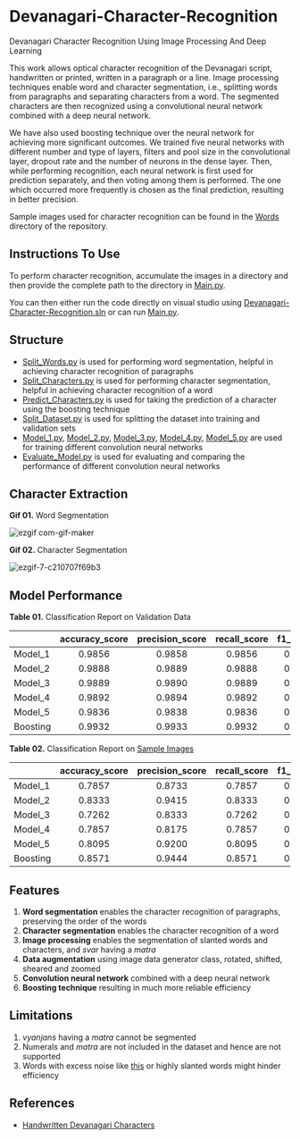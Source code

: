 # Devanagari-Character-Recognition
Devanagari Character Recognition Using Image Processing And Deep Learning

This work allows optical character recognition of the Devanagari script, handwritten or printed, written in a paragraph or a line. Image processing techniques enable word and character segmentation, i.e., splitting words from paragraphs and separating characters from a word. The segmented characters are then recognized using a convolutional neural network combined with a deep neural network.

We have also used boosting technique over the neural network for achieving more significant outcomes. We trained five neural networks with different number and type of layers, filters and pool size in the convolutional layer, dropout rate and the number of neurons in the dense layer. Then, while performing recognition, each neural network is first used for prediction separately, and then voting among them is performed. The one which occurred more frequently is chosen as the final prediction, resulting in better precision.

Sample images used for character recognition can be found in the [Words](https://github.com/milind-prajapat/Devanagari-Character-Recognition/tree/main/Words) directory of the repository.

## Instructions To Use
To perform character recognition, accumulate the images in a directory and then provide the complete path to the directory in [Main.py](https://github.com/milind-prajapat/Devanagari-Character-Recognition/blob/main/Main.py).

You can then either run the code directly on visual studio using [Devanagari-Character-Recognition.sln](https://github.com/milind-prajapat/Devanagari-Character-Recognition/blob/main/Devanagari-Character-Recognition.sln) or can run [Main.py](https://github.com/milind-prajapat/Devanagari-Character-Recognition/blob/main/Main.py).

## Structure
* [Split_Words.py](https://github.com/milind-prajapat/Devanagari-Character-Recognition/blob/main/Split_Words.py) is used for performing word segmentation, helpful in achieving character recognition of paragraphs
* [Split_Characters.py](https://github.com/milind-prajapat/Devanagari-Character-Recognition/blob/main/Split_Characters.py) is used for performing character segmentation, helpful in achieving character recognition of a word
* [Predict_Characters.py](https://github.com/milind-prajapat/Devanagari-Character-Recognition/blob/main/Predict_Characters.py) is used for taking the prediction of a character using the boosting technique
* [Split_Dataset.py](https://github.com/milind-prajapat/Devanagari-Character-Recognition/blob/main/Split_Dataset.py) is used for splitting the dataset into training and validation sets
* [Model_1.py](https://github.com/milind-prajapat/Devanagari-Character-Recognition/blob/main/Model_1.py), [Model_2.py](https://github.com/milind-prajapat/Devanagari-Character-Recognition/blob/main/Model_2.py), [Model_3.py](https://github.com/milind-prajapat/Devanagari-Character-Recognition/blob/main/Model_3.py), [Model_4.py](https://github.com/milind-prajapat/Devanagari-Character-Recognition/blob/main/Model_4.py), [Model_5.py](https://github.com/milind-prajapat/Devanagari-Character-Recognition/blob/main/Model_5.py) are used for training different convolution neural networks
* [Evaluate_Model.py](https://github.com/milind-prajapat/Devanagari-Character-Recognition/blob/main/Evaluate_Model.py) is used for evaluating and comparing the performance of different convolution neural networks

## Character Extraction
**Gif 01.** Word Segmentation 

![ezgif com-gif-maker](https://user-images.githubusercontent.com/64096036/119259092-2efce880-bbea-11eb-942d-b77ed8810993.gif)

**Gif 02.** Character Segmentation

![ezgif-7-c210707f69b3](https://user-images.githubusercontent.com/64096036/119255956-ed654100-bbdb-11eb-88cf-caa7ac835b59.gif)

## Model Performance

**Table 01.** Classification Report on Validation Data 

|  | accuracy_score | precision_score | recall_score | f1_score|
| --- | :---: | :---: | :---: | ---: |
| Model_1    |      0.9856     |      0.9858     |   0.9856  |  0.9856 |
| Model_2    |      0.9888     |      0.9889     |   0.9888  |  0.9888 |
| Model_3    |       0.9889    |       0.9890    |    0.9889 |   0.9889 |
| Model_4    |      0.9892     |      0.9894     |   0.9892   | 0.9892 |
| Model_5    |       0.9836    |       0.9838    |    0.9836  |  0.9836 |
| Boosting   |       0.9932    |       0.9933    |    0.9932  |  0.9932 |

**Table 02.** Classification Report on [Sample Images](https://github.com/milind-prajapat/Devanagari-Character-Recognition/tree/main/Words)

|  | accuracy_score | precision_score | recall_score | f1_score|
| --- | :---: | :---: | :---: | ---: |
Model_1      |     0.7857     |      0.8733   |     0.7857 |   0.8153
Model_2      |    0.8333      |     0.9415   |     0.8333  |  0.8701
Model_3      |     0.7262      |     0.8333   |     0.7262  |  0.7485
Model_4      |     0.7857     |      0.8175    |    0.7857  |  0.7895
Model_5      |     0.8095     |      0.9200    |    0.8095  |  0.8386
Boosting     |     0.8571      |     0.9444    |    0.8571  |  0.8862

## Features
1. **Word segmentation** enables the character recognition of paragraphs, preserving the order of the words
2. **Character segmentation** enables the character recognition of a word
3. **Image processing** enables the segmentation of slanted words and characters, and *svar* having a *matra*
4. **Data augmentation** using image data generator class, rotated, shifted, sheared and zoomed
5. **Convolution neural network** combined with a deep neural network
6. **Boosting technique** resulting in much more reliable efficiency

## Limitations
1. *vyanjans* having a *matra* cannot be segmented
2. Numerals and *matra* are not included in the dataset and hence are not supported
3. Words with excess noise like [this](https://github.com/milind-prajapat/Devanagari-Character-Recognition/blob/main/Words/8.jpg) or highly slanted words might hinder efficiency

## References
* [Handwritten Devanagari Characters](https://drive.google.com/file/d/1kVn8-Cf1RnnePqfxpCnLSt1rxm2eSfh4/view?usp=sharing)
